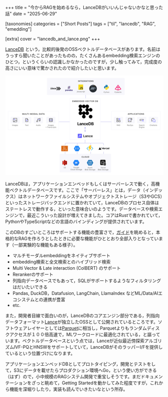 +++
title = "今からRAGを始めるなら，LanceDBがいいんじゃないかなと思った話"
date = "2025-06-29"

[taxonomies]
categories = ["Short Posts"]
tags = ["til", "lancedb", "RAG", "emedding"]

[extra]
cover = "lancedb_and_lance.png"
+++

[LanceDB](https://github.com/lancedb/lancedb) という，比較的後発のOSSベクトルデータベースがあります。名前はうっすら聞いたことがあったものの，たくさんあるembedding検索エンジンのひとつ，というくらいの認識しかなかったのですが，少し触ってみて，完成度の高さにいい意味で驚かされたので紹介したいと思います。

![](lancedb_and_lance.png)

LanceDBは，アプリケーションエンベッドもしくはサーバーレスで動く，高機能ベクトルデータベースです。ここで「サーバーレス」とは，データ（インデックス）はネットワークファイルシステムやオブジェクトストレージ（S3やGCS）といったストレージバックエンドに置かれていて，LanceDBのプロセス自体はステートレスで動作する，といった意味合いのようです。データベースや検索エンジンで，最近こういった設計が増えてきました。コアはRustで書かれていて，PythonやTypeScriptなどの言語のバインディングが提供されています。

このDBのすごいところはサポートする機能の豊富さで，[ガイド](https://lancedb.github.io/lancedb/guides/tables/)を眺めると，本格的なRAGを作ろうとしたときに必要な機能がひととおり全部入りとなっています（一部実験的な機能もある様子）。

<!-- more -->

- マルチモーダルembeddingをネイティブサポート
- embedding検索と全文検索とのハイブリッド検索
- Multi Vector & Late interaction (ColBERT) のサポート
- Rerankerのサポート
- 列指向データベースでもあって，SQLがサポートするようなフィルタリングはだいたいできる
- Pandas, DuckDB，Datafusion, LangChain, LlamaIndex などML/Data/AIエコシステムとの連携が豊富
- etc.

また，開発者目線で面白いのが，LanceDBのコアエンジン部分である，列指向データフォーマット[Lance](https://github.com/lancedb/lance)が独立したOSSとして公開されているところです。ソフトウェアレイヤーとしては[Parquet](https://parquet.apache.org/)に相当し，Parquetよりもランダムディスクアクセスが１００倍高速で，MLワークロードに最適化されている，と謳っています。ベクトルデータベースという点では，Lanceが近似最近傍探索アルゴリズムIVF-PQとHNSWをサポートしていて，LanceDBがそのラッパーI/Fを提供しているという位置づけになります。

アプリケーションエンベッドDBとしてプロトタイピング，開発とテストをして，S3にデータを載せたらプロダクション環境へGo，という使い方ができる（はず）ので，小中規模のRAGシステム開発で重宝しそうです。まだドキュメンテーションをざっと眺めて，Getting Startedを動かしてみた程度ですが，これから機能を深堀りしたり，実装も読んでいきたいなという所存。